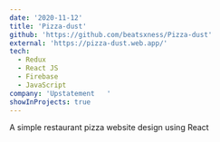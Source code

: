 ```yaml
---
date: '2020-11-12'
title: 'Pizza-dust'
github: 'https://github.com/beatsxness/Pizza-dust'
external: 'https://pizza-dust.web.app/'
tech:
  - Redux
  - React JS
  - Firebase
  - JavaScript
company: 'Upstatement	'
showInProjects: true
---
```


A simple restaurant pizza website design using React
